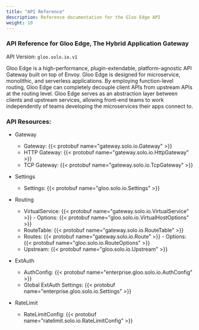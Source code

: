 ```yaml
---
title: "API Reference"
description: Reference documentation for the Gloo Edge API
weight: 10
---
```


<!-- Code generated by solo-kit. DO NOT EDIT. -->



### API Reference for Gloo Edge, The Hybrid Application Gateway

API Version: `gloo.solo.io.v1`

Gloo Edge is a high-performance, plugin-extendable, platform-agnostic API Gateway built on top of Envoy. Gloo Edge is designed for microservice, monolithic, and serverless applications. By employing function-level routing, Gloo Edge can completely decouple client APIs from upstream APIs at the routing level. Gloo Edge serves as an abstraction layer between clients and upstream services, allowing front-end teams to work independently of teams developing the microservices their apps connect to.


### API Resources:
- Gateway
  - Gateway: {{< protobuf name="gateway.solo.io.Gateway" >}}
  - HTTP Gateway: {{< protobuf name="gateway.solo.io.HttpGateway" >}}
  - TCP Gateway: {{< protobuf name="gateway.solo.io.TcpGateway" >}}

- Settings
  - Settings: {{< protobuf name="gloo.solo.io.Settings" >}}

- Routing
  - VirtualService: {{< protobuf name="gateway.solo.io.VirtualService" >}} - Options: {{< protobuf name="gloo.solo.io.VirtualHostOptions" >}}
  - RouteTable: {{< protobuf name="gateway.solo.io.RouteTable" >}}
  - Routes: {{< protobuf name="gateway.solo.io.Route" >}} - Options: {{< protobuf name="gloo.solo.io.RouteOptions" >}}
  - Upstream: {{< protobuf name="gloo.solo.io.Upstream" >}}

- ExtAuth
  - AuthConfig: {{< protobuf name="enterprise.gloo.solo.io.AuthConfig" >}}
  - Global ExtAuth Settings: {{< protobuf name="enterprise.gloo.solo.io.Settings" >}}
  
- RateLimit
  - RateLimitConfig: {{< protobuf name="ratelimit.solo.io.RateLimitConfig" >}}

<!-- Start of HubSpot Embed Code -->
<script type="text/javascript" id="hs-script-loader" async defer src="//js.hs-scripts.com/5130874.js"></script>
<!-- End of HubSpot Embed Code -->
